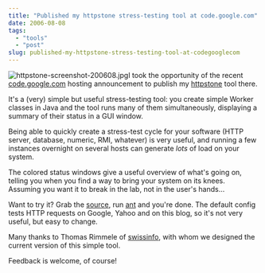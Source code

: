 ```yaml
---
title: "Published my httpstone stress-testing tool at code.google.com"
date: 2006-08-08
tags: 
  - "tools"
  - "post"
slug: published-my-httpstone-stress-testing-tool-at-codegooglecom
---
```


![httpstone-screenshot-200608.jpg](/assets/images/movable-type-blog-archives/httpstone-screenshot-200608.jpg)I took the opportunity of the recent [code.google.com](http://code.google.com) hosting announcement to publish my [httpstone](http://code.google.com/p/httpstone/) tool there.

It's a (very) simple but useful stress-testing tool: you create simple Worker classes in Java and the tool runs many of them simultaneously, displaying a summary of their status in a GUI window.

Being able to quickly create a stress-test cycle for your software (HTTP server, database, numeric, RMI, whatever) is very useful, and running a few instances overnight on several hosts can generate _lots_ of load on your system.

The colored status windows give a useful overview of what's going on, telling you when you find a way to bring your system on its knees. Assuming you want it to break in the lab, not in the user's hands...

Want to try it? Grab the [source](http://code.google.com/p/httpstone/source), run [ant](http://ant.apache.org/) and you're done. The default config tests HTTP requests on Google, Yahoo and on this blog, so it's not very useful, but easy to change.

Many thanks to Thomas Rimmele of [swissinfo](http://swissinfo.ch), with whom we designed the current version of this simple tool.

Feedback is welcome, of course!
